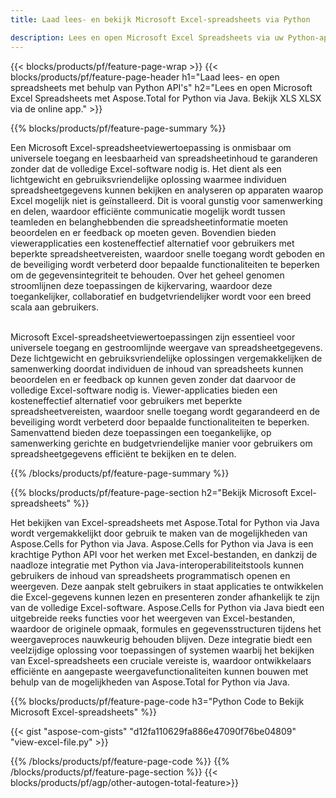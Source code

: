 ```yaml
---
title: Laad lees- en bekijk Microsoft Excel-spreadsheets via Python 

description: Lees en open Microsoft Excel Spreadsheets via uw Python-applicatie.
---
```


{{< blocks/products/pf/feature-page-wrap >}}
{{< blocks/products/pf/feature-page-header h1="Laad lees- en open spreadsheets met behulp van Python API's" h2="Lees en open Microsoft Excel Spreadsheets met Aspose.Total for Python via Java. Bekijk XLS XLSX via de online app." >}}

{{% blocks/products/pf/feature-page-summary %}}

Een Microsoft Excel-spreadsheetviewertoepassing is onmisbaar om universele toegang en leesbaarheid van spreadsheetinhoud te garanderen zonder dat de volledige Excel-software nodig is. Het dient als een lichtgewicht en gebruiksvriendelijke oplossing waarmee individuen spreadsheetgegevens kunnen bekijken en analyseren op apparaten waarop Excel mogelijk niet is geïnstalleerd. Dit is vooral gunstig voor samenwerking en delen, waardoor efficiënte communicatie mogelijk wordt tussen teamleden en belanghebbenden die spreadsheetinformatie moeten beoordelen en er feedback op moeten geven. Bovendien bieden viewerapplicaties een kosteneffectief alternatief voor gebruikers met beperkte spreadsheetvereisten, waardoor snelle toegang wordt geboden en de beveiliging wordt verbeterd door bepaalde functionaliteiten te beperken om de gegevensintegriteit te behouden. Over het geheel genomen stroomlijnen deze toepassingen de kijkervaring, waardoor deze toegankelijker, collaboratief en budgetvriendelijker wordt voor een breed scala aan gebruikers. <br /><br />

Microsoft Excel-spreadsheetviewertoepassingen zijn essentieel voor universele toegang en gestroomlijnde weergave van spreadsheetgegevens. Deze lichtgewicht en gebruiksvriendelijke oplossingen vergemakkelijken de samenwerking doordat individuen de inhoud van spreadsheets kunnen beoordelen en er feedback op kunnen geven zonder dat daarvoor de volledige Excel-software nodig is. Viewer-applicaties bieden een kosteneffectief alternatief voor gebruikers met beperkte spreadsheetvereisten, waardoor snelle toegang wordt gegarandeerd en de beveiliging wordt verbeterd door bepaalde functionaliteiten te beperken. Samenvattend bieden deze toepassingen een toegankelijke, op samenwerking gerichte en budgetvriendelijke manier voor gebruikers om spreadsheetgegevens efficiënt te bekijken en te delen.

{{% /blocks/products/pf/feature-page-summary  %}}

{{% blocks/products/pf/feature-page-section  h2="Bekijk Microsoft Excel-spreadsheets" %}}

Het bekijken van Excel-spreadsheets met Aspose.Total for Python via Java wordt vergemakkelijkt door gebruik te maken van de mogelijkheden van Aspose.Cells for Python via Java. Aspose.Cells for Python via Java is een krachtige Python API voor het werken met Excel-bestanden, en dankzij de naadloze integratie met Python via Java-interoperabiliteitstools kunnen gebruikers de inhoud van spreadsheets programmatisch openen en weergeven. Deze aanpak stelt gebruikers in staat applicaties te ontwikkelen die Excel-gegevens kunnen lezen en presenteren zonder afhankelijk te zijn van de volledige Excel-software. Aspose.Cells for Python via Java biedt een uitgebreide reeks functies voor het weergeven van Excel-bestanden, waardoor de originele opmaak, formules en gegevensstructuren tijdens het weergaveproces nauwkeurig behouden blijven. Deze integratie biedt een veelzijdige oplossing voor toepassingen of systemen waarbij het bekijken van Excel-spreadsheets een cruciale vereiste is, waardoor ontwikkelaars efficiënte en aangepaste weergavefunctionaliteiten kunnen bouwen met behulp van de mogelijkheden van Aspose.Total for Python via Java.

{{% blocks/products/pf/feature-page-code h3="Python Code to Bekijk Microsoft Excel-spreadsheets" %}}

{{< gist "aspose-com-gists" "d12fa110629fa886e47090f76be04809" "view-excel-file.py" >}}

{{% /blocks/products/pf/feature-page-code  %}}
{{% /blocks/products/pf/feature-page-section %}}
{{< blocks/products/pf/agp/other-autogen-total-feature>}}